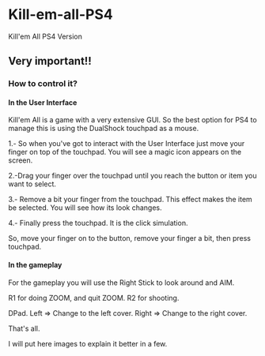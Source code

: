 # Kill-em-all-PS4
Kill'em All PS4 Version

## Very important!!

### How to control it?

#### In the User Interface
Kill'em All is a game with a very extensive GUI. So the best option for PS4 to manage this is using the DualShock touchpad as a mouse. 

1.- So when you've got to interact with the User Interface just move your finger on top of the touchpad. You will see a magic icon appears on the screen.

2.-Drag your finger over the touchpad until you reach the button or item you want to select.

3.- Remove a bit your finger from the touchpad. This effect makes the item be selected. You will see how its look changes.

4.- Finally press the touchpad. It is the click simulation.

So, move your finger on to the button, remove your finger a bit, then press touchpad.

#### In the gameplay

For the gameplay you will use the Right Stick to look around and AIM.

R1 for doing ZOOM, and quit ZOOM.
R2 for shooting.

DPad.
Left => Change to the left cover.
Right => Change to the right cover.

That's all.

I will put here images to explain it better in a few.

